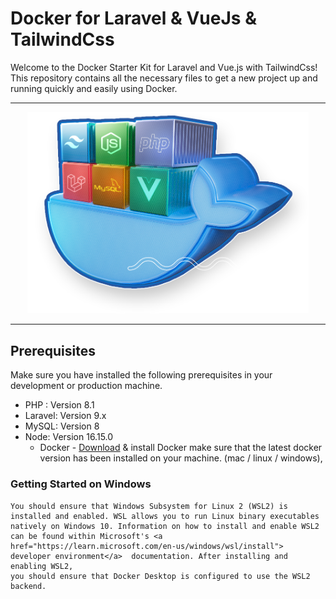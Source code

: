 # Docker for Laravel & VueJs & TailwindCss
Welcome to the Docker Starter Kit for Laravel and Vue.js with TailwindCss! This repository contains all the necessary files to get a new project up and running quickly and easily using Docker.
<hr>
  <p align="center">
    <img src="img.png" alt="img" width="450"> 
 </p>
 <hr>

##  Prerequisites

Make sure you have installed the following prerequisites in your development or production machine.
- PHP : Version 8.1
- Laravel: Version 9.x
- MySQL: Version 8
- Node: Version 16.15.0
  - Docker - <a href="https://docs.docker.com/get-docker/"> Download</a> & install Docker make sure that the latest docker version has been installed on your machine.  (mac / linux / windows),

### Getting Started on Windows
    You should ensure that Windows Subsystem for Linux 2 (WSL2) is installed and enabled. WSL allows you to run Linux binary executables natively on Windows 10. Information on how to install and enable WSL2 can be found within Microsoft's <a href="https://learn.microsoft.com/en-us/windows/wsl/install"> developer environment</a>  documentation. After installing and enabling WSL2,
    you should ensure that Docker Desktop is configured to use the WSL2 backend.